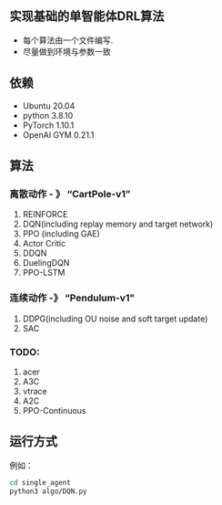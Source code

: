 ## 实现基础的单智能体DRL算法

- 每个算法由一个文件编写.
- 尽量做到环境与参数一致

## 依赖

- Ubuntu 20.04
- python 3.8.10
- PyTorch 1.10.1
- OpenAI GYM 0.21.1  

## 算法

### 离散动作 - 》 “CartPole-v1”

1. REINFORCE
2. DQN(including replay memory and target network)
3. PPO (including GAE)
4. Actor Critic
5. DDQN
6. DuelingDQN
7. PPO-LSTM

### 连续动作 -》 “Pendulum-v1"

1. DDPG(including OU noise and soft target update)
2. SAC

### TODO: 

1. acer
3. A3C
4. vtrace
5. A2C
6. PPO-Continuous

## 运行方式

例如：

```bash
cd single_agent
python3 algo/DQN.py 
```
